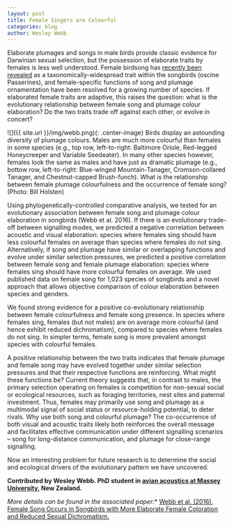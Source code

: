 ```yaml
---
layout: post
title: Female Singers are Colourful
categories: blog
author: Wesley Webb
---
```

Elaborate plumages and songs in male birds provide classic evidence for Darwinian sexual selection, but the possession of elaborate traits by females is less well understood. Female birdsong has [recently been revealed](http://www.nature.com/ncomms/2014/140304/ncomms4379/full/ncomms4379.html) as a taxonomically-widespread trait within the songbirds (oscine Passerines), and female-specific functions of song and plumage ornamentation have been resolved for a growing number of species. If elaborated female traits are adaptive, this raises the question: what is the evolutionary relationship between female song and plumage colour elaboration? Do the two traits trade off against each other, or evolve in concert?

![]({{ site.url }}/img/webb.png){: .center-image}
<span class="caption text-muted">Birds display an astounding diversity of plumage colours. Males are much more colourful than females in some species (e.g., top row, left-to-right: Baltimore Oriole, Red-legged Honeycreeper and Variable Seedeater). In many other species however, females look the same as males and have just as dramatic plumage (e.g., bottow row, left-to-right: Blue-winged Mountain-Tanager, Cromson-collared Tanager, and Chestnut-capped Brush-funch). What is the relationship between female plumage colourfulness and the occurrence of female song? (Photo: Bill Holsten)</span>

Using phylogenetically-controlled comparative analysis, we tested for an evolutionary association between female song and plumage colour elaboration in songbirds (Webb et al. 2016). If there is an evolutionary trade-off between signalling modes, we predicted a negative correlation between acoustic and visual elaboration: species where females sing should have less colourful females on average than species where females do not sing. Alternatively, if song and plumage have similar or overlapping functions and evolve under similar selection pressures, we predicted a positive correlation between female song and female plumage elaboration: species where females sing should have more colourful females on average. We used published data on female song for 1,023 species of songbirds and a novel approach that allows objective comparison of colour elaboration between species and genders.

We found strong evidence for a positive co-evolutionary relationship between female colourfulness and female song presence. In species where females sing, females (but not males) are on average more colourful (and hence exhibit reduced dichromatism), compared to species where females do not sing. In simpler terms, female song is more prevalent amongst species with colourful females.

A positive relationship between the two traits indicates that female plumage and female song may have evolved together under similar selection pressures and that their respective functions are reinforcing. What might these functions be? Current theory suggests that, in contrast to males, the primary selection operating on females is competition for non-sexual social or ecological resources, such as foraging territories, nest sites and paternal investment. Thus, females may primarily use song and plumage as a multimodal signal of social status or resource-holding potential, to deter rivals. Why use both song and colourful plumage? The co-occurrence of both visual and acoustic traits likely both reinforces the overall message and facilitates effective communication under different signalling scenarios – song for long-distance communication, and plumage for close-range signalling.

Now an interesting problem for future research is to determine the social and ecological drivers of the evolutionary pattern we have uncovered.

**Contributed by Wesley Webb. PhD student in [avian acoustics at Massey University](http://aar.ecologyatalbany.com/), New Zealand.**

*More details can be found in the associated paper:** [Webb et al. (2016), Female Song Occurs in Songbirds with More Elaborate Female Coloration and Reduced Sexual Dichromatism.](http://dx.doi.org/10.3389/fevo.2016.00022)
